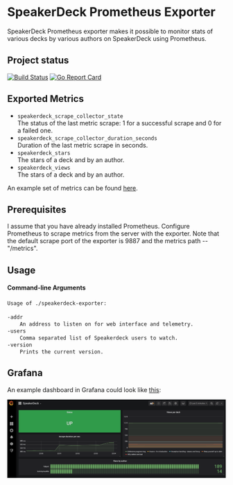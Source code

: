 # SpeakerDeck Prometheus Exporter

SpeakerDeck Prometheus exporter makes it possible to monitor stats of various decks by various authors on SpeakerDeck using Prometheus.

## Project status

[![Build Status](https://travis-ci.org/tommy-muehle/speakerdeck_exporter.svg?branch=master)](https://travis-ci.org/tommy-muehle/speakerdeck_exporter)
[![Go Report Card](https://goreportcard.com/badge/github.com/tommy-muehle/speakerdeck_exporter)](https://goreportcard.com/report/github.com/tommy-muehle/speakerdeck_exporter)

## Exported Metrics

* ```speakerdeck_scrape_collector_state```  
  The status of the last metric scrape: 1 for a successful scrape and 0 for a failed one.
* ```speakerdeck_scrape_collector_duration_seconds```  
  Duration of the last metric scrape in seconds.
* ```speakerdeck_stars```  
  The stars of a deck and by an author.
* ```speakerdeck_views```  
  The stars of a deck and by an author.
  
An example set of metrics can be found [here](METRICS.md).

## Prerequisites

I assume that you have already installed Prometheus. Configure Prometheus to scrape metrics from the server with the exporter. 
Note that the default scrape port of the exporter is 9887 and the metrics path -- "/metrics".

## Usage

#### Command-line Arguments

```shell
Usage of ./speakerdeck-exporter:

-addr
    An address to listen on for web interface and telemetry.
-users
    Comma separated list of Speakerdeck users to watch.
-version
    Prints the current version.

```

## Grafana

An example dashboard in Grafana could look like [this](grafana/dashboard.json):

![dashboard](grafana/dashboard.png)
